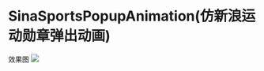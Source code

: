 # SinaSportsPopupAnimation(仿新浪运动勋章弹出动画)
 
效果图
![](https://github.com/EastCity/SinaSportsPopupAnimation/blob/master/SinaSportsPopupAnimation/SinaSportsPopupAnimation.gif)
